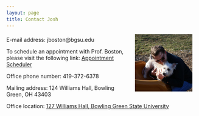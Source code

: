```yaml
---
layout: page
title: Contact Josh
---
```


<p><img align="right" style="padding: 0 15px; width: 30%; height: 30%" src="/img/dog.jpg" alt="Josh with his dog, Lucie"></p>
<p style="margin-top: 20px;"> </p>
<p>E-mail address: jboston@bgsu.edu</p>

<p>To schedule an appointment with Prof. Boston, please visit the following link: <a href="https://calendly.com/jboston_bgsu/meet-with-prof-boston" target="_blank">Appointment Scheduler</a> </p>

<p>Office phone number: 419-372-6378</p>

<p>Mailing address:
124 Williams Hall, Bowling Green, OH 43403</p>


<p>Office location: 
<a href="https://www.google.com/maps/place/Williams+Hall,+Bowling+Green,+OH+43403" target="_blank">127 Williams Hall, Bowling Green State University</a> </p>
